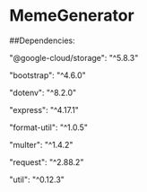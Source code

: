 # MemeGenerator

##Dependencies:

"@google-cloud/storage": "^5.8.3"

"bootstrap": "^4.6.0"

"dotenv": "^8.2.0"

"express": "^4.17.1"

"format-util": "^1.0.5"

"multer": "^1.4.2"

"request": "^2.88.2"

"util": "^0.12.3"



